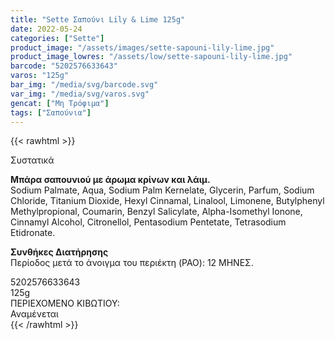 ```yaml
---
title: "Sette Σαπούνι Lily & Lime 125g"
date: 2022-05-24
categories: ["Sette"]
product_image: "/assets/images/sette-sapouni-lily-lime.jpg"
product_image_lowres: "/assets/low/sette-sapouni-lily-lime.jpg"
barcode: "5202576633643"
varos: "125g"
bar_img: "/media/svg/barcode.svg"
var_img: "/media/svg/varos.svg"
gencat: ["Μη Τρόφιμα"]
tags: ["Σαπούνια"]
---
```

{{< rawhtml >}}
<div class="product">
<div id="sistatika">Συστατικά</div>
<p><b>Μπάρα σαπουνιού με άρωμα κρίνων και λάιμ.</b><br>
Sodium Palmate, Aqua, Sodium Palm Kernelate, Glycerin, Parfum, Sodium Chloride, Titanium Dioxide, Hexyl Cinnamal, Linalool, Limonene, Butylphenyl Methylpropional, Coumarin, Benzyl Salicylate, Alpha-Isomethyl Ionone, Cinnamyl Alcohol, Citronellol, Pentasodium Pentetate, Tetrasodium Etidronate.
</p>
<p><strong>Συνθήκες Διατήρησης</strong><br>Περίοδος μετά το άνοιγμα του περιέκτη (PAO): 12 MΗΝΕΣ.</p>
<div id="barcode">
    <div id="barimage1"></div><span id="bartext">5202576633643</span>
</div>
<div id="varos">
    <div id="varosimage1"></div><span id="varostext">125g</span>
</div>
<div id="kivotio">ΠΕΡΙΕΧΟΜΕΝΟ ΚΙΒΩΤΙΟΥ:<br>Αναμένεται</div>
<div class="pimg"></div>
</div>
{{< /rawhtml >}}
